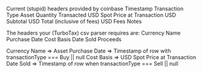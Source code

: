 Current (stupid) headers provided by coinbase
Timestamp	Transaction Type	Asset	Quantity Transacted	USD Spot Price at Transaction	USD Subtotal	USD Total (inclusive of fees)	USD Fees	Notes

The headers your (TurboTax) csv parser requires are:
Currency Name	Purchase Date	Cost Basis	Date Sold	Proceeds

Currency Name => Asset
Purchase Date => Timestamp of row with transactionType === Buy || null
Cost Basis    => USD Spot Price at Transaction
Date Sold     => Timestamp of row when transactionType === Sell || null

